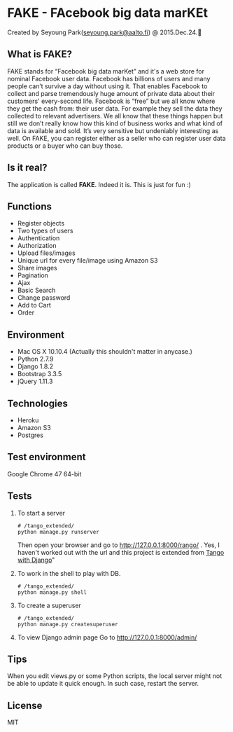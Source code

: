 # FAKE - FAcebook big data marKEt
Created by Seyoung Park(seyoung.park@aalto.fi) @ 2015.Dec.24.:tada:

## What is FAKE?
FAKE stands for “Facebook big data marKet” and it's a web store for nominal Facebook user data. Facebook has billions of users and many people can’t survive a day without using it. That enables Facebook to collect and parse tremendously huge amount of private data about their customers' every-second life. Facebook is “free” but we all know where they get the cash from: their user data. For example they sell the data they collected to relevant advertisers. We all know that these things happen but still we don’t really know how this kind of business works and what kind of data is available and sold. It’s very sensitive but undeniably interesting as well. On FAKE, you can register either as a seller who can register user data products or a buyer who can buy those.


## Is it real?
The application is called **FAKE**. Indeed it is. This is just for fun :)

## Functions
* Register objects
* Two types of users
* Authentication
* Authorization
* Upload files/images
* Unique url for every file/image using Amazon S3
* Share images
* Pagination
* Ajax
* Basic Search
* Change password
* Add to Cart
* Order

## Environment
* Mac OS X 10.10.4 (Actually this shouldn't matter in anycase.)
* Python 2.7.9
* Django 1.8.2
* Bootstrap 3.3.5
* jQuery 1.11.3

## Technologies
* Heroku
* Amazon S3
* Postgres

## Test environment
Google Chrome 47 64-bit

## Tests
1. To start a server
   ```
   # /tango_extended/
   python manage.py runserver
   ```
   Then open your browser and go to http://127.0.0.1:8000/rango/ .
   Yes, I haven't worked out with the url and this
   project is extended from [Tango with Django](http://www.tangowithdjango.com/)"

2. To work in the shell to play with DB.
   ```
   # /tango_extended/
   python manage.py shell
   ```

3. To create a superuser
   ```
   # /tango_extended/
   python manage.py createsuperuser
   ```

4. To view Django admin page
   Go to http://127.0.0.1:8000/admin/


## Tips
When you edit views.py or some Python scripts, the local server might not be able to update it quick enough. In such case, restart the server.

## License
MIT
